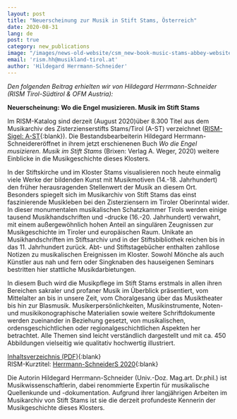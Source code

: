 ```yaml
---
layout: post
title: "Neuerscheinung zur Musik in Stift Stams, Österreich"
date: 2020-08-31
lang: de
post: true
category: new_publications
image: "/images/news-old-website/csm_new-book-music-stams-abbey-website.jpg"
email: 'rism.hh@musikland-tirol.at'
author: 'Hildegard Herrmann-Schneider'
---
```


_Den folgenden Beitrag erhielten wir von Hildegard Herrmann-Schneider (RISM Tirol-Südtirol & OFM Austria):_  

**Neuerscheinung: Wo die Engel musizieren. Musik im Stift Stams**  

Im RISM-Katalog sind derzeit (August 2020)über 8.300 Titel aus dem Musikarchiv des Zisterzienserstifts Stams/Tirol (A-ST) verzeichnet ([RISM-Sigel: A-ST](https://opac.rism.info/search?View=rism&siglum=A-ST&Language=en){:blank}). Die Bestandsbearbeiterin Hildegard Herrmann-Schneidereröffnet in ihrem jetzt erschienenen Buch _Wo die Engel musizieren. Musik im Stift Stams_ (Brixen: Verlag A. Weger, 2020) weitere Einblicke in die Musikgeschichte dieses Klosters.  

In der Stiftskirche und im Kloster Stams visualisieren noch heute einmalig viele Werke der bildenden Kunst mit Musikmotiven (14.-18. Jahrhundert) den früher herausragenden Stellenwert der Musik an diesem Ort. Besonders spiegelt sich im Musikarchiv von Stift Stams das einst faszinierende Musikleben bei den Zisterziensern im Tiroler Oberinntal wider. In dieser monumentalen musikalischen Schatzkammer Tirols werden einige tausend Musikhandschriften und -drucke (16.-20. Jahrhundert) verwahrt, mit einem außergewöhnlich hohen Anteil an singulären Zeugnissen zur Musikgeschichte im Tiroler und europäischen Raum. Unikate an Musikhandschriften im Stiftsarchiv und in der Stiftsbibliothek reichen bis in das 11. Jahrhundert zurück. Abt- und Stiftstagebücher enthalten zahllose Notizen zu musikalischen Ereignissen im Kloster. Sowohl Mönche als auch Künstler aus nah und fern oder Singknaben des hauseigenen Seminars bestritten hier stattliche Musikdarbietungen.  

In diesem Buch wird die Musikpflege im Stift Stams erstmals in allen ihren Bereichen sakraler und profaner Musik im Überblick präsentiert, vom Mittelalter an bis in unsere Zeit, vom Choralgesang über das Musiktheater bis hin zur Blasmusik. Musikerpersönlichkeiten, Musikinstrumente, Noten- und musikikonographische Materialien sowie weitere Schriftdokumente werden zueinander in Beziehung gesetzt, von musikalischen, ordensgeschichtlichen oder regionalgeschichtlichen Aspekten her betrachtet. Alle Themen sind leicht verständlich dargestellt und mit ca. 450 Abbildungen vielseitig wie qualitativ hochwertig illustriert.  

[Inhaltsverzeichnis (PDF)](https://musikland-tirol.at/assets/downloads/0809%20b%20Musik%20im%20Stift%20Stams%20Cover%20Titelei%20Inhalt.pdf){:blank}  
RISM-Kurztitel: [Herrmann-SchneiderS 2020](https://opac.rism.info/search?View=rism&q=Herrmann-SchneiderS+2020){:blank}  

Die Autorin Hildegard Herrmann-Schneider (Univ.-Doz. Mag.art. Dr.phil.) ist Musikwissenschaftlerin, dabei renommierte Expertin für musikalische Quellenkunde und -dokumentation. Aufgrund ihrer langjährigen Arbeiten im Musikarchiv von Stift Stams ist sie die derzeit profundeste Kennerin der Musikgeschichte dieses Klosters.  
